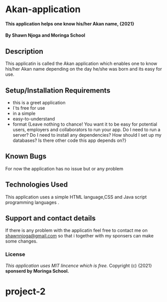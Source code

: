 # Akan-application
#### This application helps one know his/her Akan name, {2021}
#### By **Shawn Njoga and Moringa School**
## Description
This applicatin is called the Akan application which enables one to know his/her Akan name depending on the day he/she was born and its easy for use. 
## Setup/Installation Requirements
* this is a greet application
* I`ts free for use
* in a simple
* easy-to-understand
* format
{Leave nothing to chance! You want it to be easy for potential users, employers and collaborators to run your app. Do I need to run a server? Do I need to install any dependencies? How should I set up my databases? Is there other code this app depends on?}
## Known Bugs
For now the application has no issue but or any problem
## Technologies Used
This application uses a simple HTML language,CSS and Java script programming languages .
## Support and contact details
If there is any problem with the applicatin feel free to contact me on shawnnjoga@gmail.com so that i together with my sponsers can make some changes.
### License
*This application uses MIT lincence which is free.*
Copyright (c) {2021} **sponserd by Moringa School.**
  
# project-2
